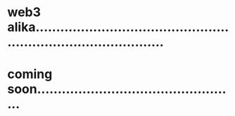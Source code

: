 # web3 alika.....................................................................................
# coming soon.................................................
